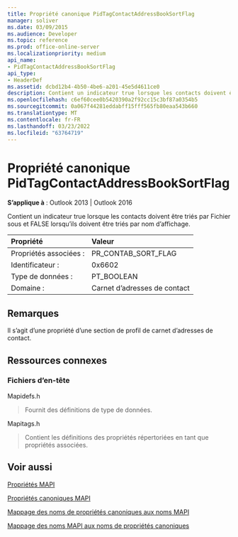 ```yaml
---
title: Propriété canonique PidTagContactAddressBookSortFlag
manager: soliver
ms.date: 03/09/2015
ms.audience: Developer
ms.topic: reference
ms.prod: office-online-server
ms.localizationpriority: medium
api_name:
- PidTagContactAddressBookSortFlag
api_type:
- HeaderDef
ms.assetid: dcbd12b4-4b50-4be6-a201-45e5d4611ce0
description: Contient un indicateur true lorsque les contacts doivent être triés par Fichier sous et FALSE lorsqu’ils doivent être triés par nom d’affichage.
ms.openlocfilehash: c6ef60cee0b5420390a2f92cc15c3bf87a0354b5
ms.sourcegitcommit: 0a067f44281eddabff15fff565fb80eaa543b660
ms.translationtype: MT
ms.contentlocale: fr-FR
ms.lasthandoff: 03/23/2022
ms.locfileid: "63764719"
---
```

# <a name="pidtagcontactaddressbooksortflag-canonical-property"></a>Propriété canonique PidTagContactAddressBookSortFlag

  
  
**S’applique à** : Outlook 2013 | Outlook 2016 
  
Contient un indicateur true lorsque les contacts doivent être triés par Fichier sous et FALSE lorsqu’ils doivent être triés par nom d’affichage. 
  
|Propriété |Valeur |
|:-----|:-----|
|Propriétés associées :  <br/> |PR_CONTAB_SORT_FLAG  <br/> |
|Identificateur :  <br/> |0x6602  <br/> |
|Type de données :  <br/> |PT_BOOLEAN  <br/> |
|Domaine :  <br/> |Carnet d’adresses de contact  <br/> |
   
## <a name="remarks"></a>Remarques

Il s’agit d’une propriété d’une section de profil de carnet d’adresses de contact.
  
## <a name="related-resources"></a>Ressources connexes

### <a name="header-files"></a>Fichiers d’en-tête

Mapidefs.h
  
> Fournit des définitions de type de données.
    
Mapitags.h
  
> Contient les définitions des propriétés répertoriées en tant que propriétés associées.
    
## <a name="see-also"></a>Voir aussi



[Propriétés MAPI](mapi-properties.md)
  
[Propriétés canoniques MAPI](mapi-canonical-properties.md)
  
[Mappage des noms de propriétés canoniques aux noms MAPI](mapping-canonical-property-names-to-mapi-names.md)
  
[Mappage des noms MAPI aux noms de propriétés canoniques](mapping-mapi-names-to-canonical-property-names.md)

